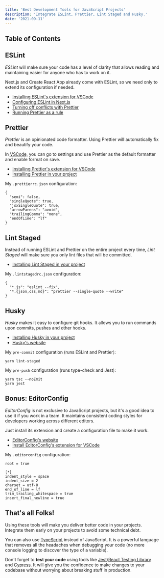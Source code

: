 ```yaml
---
title: 'Best Development Tools for JavaScript Projects'
description: 'Integrate ESLint, Prettier, Lint Staged and Husky.'
date: '2021-09-11'
---
```


## Table of Contents

## ESLint

<dfn>ESLint</dfn> will make sure your code has a level of clarity that allows reading and maintaining easier for anyone who has to work on it.

Next.js and Create React App already come with ESLint, so we need only to extend its configuration if needed.

- [Installing ESLint's extension for VSCode](https://marketplace.visualstudio.com/items?itemName=dbaeumer.vscode-eslint)
- [Configuring ESLint in Next.js](https://nextjs.org/docs/basic-features/eslint)
- [Turning off conflicts with Prettier](https://github.com/prettier/eslint-config-prettier)
- [Running Prettier as a rule](https://github.com/prettier/eslint-plugin-prettier)

## Prettier

<dfn>Prettier</dfn> is an opinionated code formatter. Using Prettier will automatically fix and beautify your code.

In <abbr title="Visual Studio Code">VSCode</abbr>, you can go to settings and use Prettier as the default formatter and enable format on save.

- [Installing Prettier's extension for VSCode](https://marketplace.visualstudio.com/items?itemName=esbenp.prettier-vscode)
- [Installing Prettier in your project](https://prettier.io/docs/en/install.html)

My `.prettierrc.json` configuration:

```json[class="line-numbers"]
{
  "semi": false,
  "singleQuote": true,
  "jsxSingleQuote": true,
  "arrowParens": "avoid",
  "trailingComma": "none",
  "endOfLine": "lf"
}
```

## Lint Staged

Instead of running ESLint and Prettier on the entire project every time, <dfn>Lint Staged</dfn> will make sure you only lint files that will be committed.

- [Installing Lint Staged in your project](https://github.com/okonet/lint-staged)

My `.lintstagedrc.json` configuration:

```json[class="line-numbers"]
{
  "*.js": "eslint --fix",
  "*.{json,css,md}": "prettier --single-quote --write"
}
```

## Husky

<dfn>Husky</dfn> makes it easy to configure git hooks. It allows you to run commands upon commits, pushes and other hooks.

- [Installing Husky in your project](https://github.com/typicode/husky)
- [Husky's website](https://typicode.github.io/husky/#/)

My `pre-commit` configuration (runs ESLint and Prettier):

```json[class="line-numbers"]
yarn lint-staged
```

My `pre-push` configuration (runs type-check and Jest):

```json[class="line-numbers"]
yarn tsc --noEmit
yarn jest
```

## Bonus: EditorConfig

<dfn>EditorConfig</dfn> is not exclusive to JavaScript projects, but it's a good idea to use it if you work in a team. It maintains consistent coding styles for developers working across different editors.

Just install its extension and create a configuration file to make it work.

- [EditorConfig's website](https://editorconfig.org/)
- [Install EditorConfig's extension for VSCode](https://marketplace.visualstudio.com/items?itemName=EditorConfig.EditorConfig)

My `.editorconfig` configuration:

```json[class="line-numbers"]
root = true

[*]
indent_style = space
indent_size = 2
charset = utf-8
end_of_line = lf
trim_trailing_whitespace = true
insert_final_newline = true
```

## That's all Folks!

Using these tools will make you deliver better code in your projects. Integrate them early on your projects to avoid some technical debt.

You can also use [TypeScript](https://www.typescriptlang.org/) instead of JavaScript. It is a powerful language that removes all the headaches when debugging your code (no more console logging to discover the type of a variable).

Don't forget to **test your code** using tools like [Jest](https://jestjs.io/)/[React Testing Library](https://testing-library.com/) and [Cypress](https://www.cypress.io/). It will give you the confidence to make changes to your codebase without worrying about breaking stuff in production.
